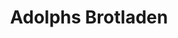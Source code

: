 ---
title: "Adolphs Brotladen"
url: /voelklingen/adolphs-brotladen-schaffhauser-strasse/
shop: Bäckerei
---